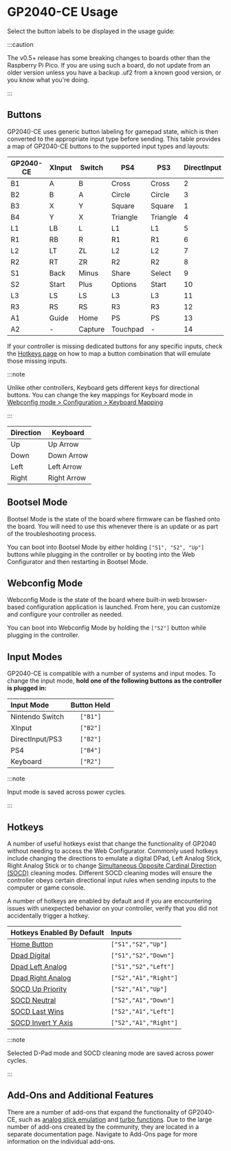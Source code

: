 # GP2040-CE Usage

Select the button labels to be displayed in the usage guide: <label-selector></label-selector>

:::caution

The v0.5+ release has some breaking changes to boards other than the Raspberry Pi Pico. If you are using such a board, do not update from an older version unless you have a backup .uf2 from a known good version, or you know what you're doing.

:::

## Buttons

GP2040-CE uses generic button labeling for gamepad state, which is then converted to the appropriate input type before sending. This table provides a map of GP2040-CE buttons to the supported input types and layouts:

| GP2040-CE | XInput | Switch  | PS4      | PS3      | DirectInput | Arcade |
| --------- | ------ | ------- | -------- | -------- | ----------- | ------ |
| B1        | A      | B       | Cross    | Cross    | 2           | K1     |
| B2        | B      | A       | Circle   | Circle   | 3           | K2     |
| B3        | X      | Y       | Square   | Square   | 1           | P1     |
| B4        | Y      | X       | Triangle | Triangle | 4           | P2     |
| L1        | LB     | L       | L1       | L1       | 5           | P4     |
| R1        | RB     | R       | R1       | R1       | 6           | P3     |
| L2        | LT     | ZL      | L2       | L2       | 7           | K4     |
| R2        | RT     | ZR      | R2       | R2       | 8           | K3     |
| S1        | Back   | Minus   | Share    | Select   | 9           | Coin   |
| S2        | Start  | Plus    | Options  | Start    | 10          | Start  |
| L3        | LS     | LS      | L3       | L3       | 11          | LS     |
| R3        | RS     | RS      | R3       | R3       | 12          | RS     |
| A1        | Guide  | Home    | PS       | PS       | 13          | Home   |
| A2        | -      | Capture | Touchpad | -        | 14          | -      |

If your controller is missing dedicated buttons for any specific inputs, check the [Hotkeys page](hotkeys) on how to map a button combination that will emulate those missing inputs.

:::note

Unlike other controllers, Keyboard gets different keys for directional buttons. You can change the key mappings for Keyboard mode in [Webconfig mode > Configuration > Keyboard Mapping](web-configurator.md#keyboard-mapping)

:::

| Direction | Keyboard    |
| --------- | ----------- |
| Up        | Up Arrow    |
| Down      | Down Arrow  |
| Left      | Left Arrow  |
| Right     | Right Arrow |

## Bootsel Mode

Bootsel Mode is the state of the board where firmware can be flashed onto the board. You will need to use this whenever there is an update or as part of the troubleshooting process.

You can boot into Bootsel Mode by either holding `["S1", "S2", "Up"]` buttons while plugging in the controller or by booting into the Web Configurator and then restarting in Bootsel Mode.

## Webconfig Mode

Webconfig Mode is the state of the board where built-in web browser-based configuration application is launched. From here, you can customize and configure your controller as needed.

You can boot into Webconfig Mode by holding the `["S2"]` button while plugging in the controller.

## Input Modes

GP2040-CE is compatible with a number of systems and input modes. To change the input mode, **hold one of the following buttons as the controller is plugged in:**

| Input Mode      | Button Held |
| :-------------- | :---------: |
| Nintendo Switch |  `["B1"]`   |
| XInput          |  `["B2"]`   |
| DirectInput/PS3 |  `["B2"]`   |
| PS4             |  `["B4"]`   |
| Keyboard        |  `["R2"]`   |

:::note

Input mode is saved across power cycles.

:::

## Hotkeys

A number of useful hotkeys exist that change the functionality of GP2040 without needing to access the Web Configurator. Commonly used hotkeys include changing the directions to emulate a digital DPad, Left Analog Stick, Right Analog Stick or to change [Simultaneous Opposite Cardinal Direction (SOCD)](https://glossary.infil.net/?t=SOCD) cleaning modes. Different SOCD cleaning modes will ensure the controller obeys certain directional input rules when sending inputs to the computer or game console.

A number of hotkeys are enabled by default and if you are encountering issues with unexpected behavior on your controller, verify that you did not accidentally trigger a hotkey.

| Hotkeys Enabled By Default                        | Inputs                |
| :------------------------------------------------ | :-------------------- |
| [Home Button](hotkeys.md#home-button)             | `["S1","S2","Up"]`    |
| [Dpad Digital](hotkeys.md#dpad-digital)           | `["S1","S2","Down"]`  |
| [Dpad Left Analog](hotkeys.md#dpad-left-analog)   | `["S1","S2","Left"]`  |
| [Dpad Right Analog](hotkeys.md#dpad-right-analog) | `["S2","A1","Right"]` |
| [SOCD Up Priority](hotkeys.md#socd-up-priority)   | `["S2","A1","Up"]`    |
| [SOCD Neutral](hotkeys.md#socd-neutral)           | `["S2","A1","Down"]`  |
| [SOCD Last Wins](hotkeys.md#socd-last-win)        | `["S2","A1","Left"]`  |
| [SOCD Invert Y Axis](hotkeys.md#invert-y-axis)    | `["S2","A1","Right"]` |

:::note

Selected D-Pad mode and SOCD cleaning mode are saved across power cycles.

:::

## Add-Ons and Additional Features

There are a number of add-ons that expand the functionality of GP2040-CE, such as [analog stick emulation](add-ons/analog) and [turbo functions](add-ons/turbo). Due to the large number of add-ons created by the community, they are located in a separate documentation page. Navigate to Add-Ons page for more information on the individual add-ons.
